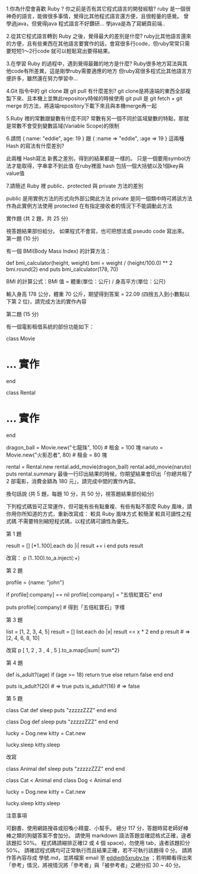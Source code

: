 1.你為什麼會喜歡 Ruby ? 你之前是否有其它程式語言的開發經驗? 
ruby 是一個很神奇的語言，能做很多事情，覺得比其他程式語言還方便，且很輕量的感覺。
曾學過java，但覺得java 程式語言不好鑽研...
學java是為了寫網頁前端..

2.從其它程式語言轉到 Ruby 之後，覺得最大的差別是什麼?
ruby比其他語言還來的方便，且有些東西在其他語言要實作的話，會寫很多行code，但ruby常常只需要短短1～2行code
就可以輕鬆寫出要得結果。

3.在學習 Ruby 的過程中，遇到覺得最難的地方是什麼?
Ruby很多地方寫法與其他code有所差異，這是剛學ruby需要適應的地方
但ruby寫很多程式比其他語言方便許多，雖然還在努力學習中...


4.Git 指令中的 git clone 跟 git pull 有什麼差別?
git clone是將遠端的東西全部複製下來、且本機上並無此repository時候的時候使用
git pull 是 git fetch + git merge 的方法，將遠端repository下載下來且與本機merge再一起


5.Ruby 裡的常數跟變數有什麼不同?
常數有另一個不同於區域變數的特點，那就是常數不會受到變數區域(Variable Scope)的限制

6.請問 { name: "eddie", age: 19 } 跟 { :name => "eddie", :age => 19 } 
這兩種 Hash 的寫法有什麼差別?

此兩種 Hash寫法 新舊之差別，得到的結果都是一樣的。
只是一個要用symbol方法才能取得，字串拿不到此值
在ruby裡面 hash 包括一個大括號以及1個key與value值


7.請簡述 Ruby 裡 public、protected 與 private 方法的差別

public 是用實例方法的形式向外部公開此方法
private 是同一個類中時可將該方法作為此實例方法使用
protected 在有指定接收者的情況下不能調動此方法

實作題 (共 2 題，共 25 分)

視答題結果部份給分。
如果程式不會寫，也可把想法或 pseudo code 寫出來。
第一題 (10 分)

有一個 BMI(Body Mass Index) 的計算方法：

def bmi_calculator(height, weight)
  bmi =  weight / (height/100.0) ** 2
  bmi.round(2) 
end
puts bmi_calculator(178, 70)

BMI 的計算公式：BMI 值 = 體重(單位：公斤) / 身高平方(單位：公尺)

輸入身高 178 公分，體重 70 公斤，期望得到答案 = 22.09 (四捨五入到小數點以下第 2 位)，請完成方法的實作內容

第二題 (15 分)

有一個電影租借系統的部份功能如下：

class Movie
  # ... 實作
end

class Rental
  # ... 實作
end

dragon_ball = Movie.new("七龍珠", 100)  # 租金 = 100 塊
naruto = Movie.new("火影忍者", 80)      # 租金 = 80 塊

rental = Rental.new
rental.add_movie(dragon_ball)
rental.add_movie(naruto)
puts rental.summary
最後一行印出結果的時候，你期望結果會印出「你總共租了 2 部電影，消費金額為 180 元」，請完成中間的實作內容。

換句話說 (共 5 題，每題 10 分，共 50 分，視答題結果部份給分)

下列程式碼皆可正常運作，但可能有些有點重複、有些有點不那麼 Ruby 風味，請你用你所知道的方式，重新改寫成：
較具 Ruby 風味方式
較簡潔
較具可讀性之程式碼
不需要特別縮短程式碼，以程式碼可讀性為優先。


第 1 題

result = []
[*1..100].each do |i|
  result += i
end
puts result


改寫：
p (1..100).to_a.inject(:+)


第 2 題

profile = {name: "john"}

if profile[:company] == nil
  profile[:company] = "五倍紅寶石"
end

puts profile[:company]  # 得到「五倍紅寶石」字樣

第 3 題

list = [1, 2, 3, 4, 5]
result = []
list.each do |x|
  result << x * 2
end
p result    # => [2, 4, 6, 8, 10]

改寫
p [ 1, 2 , 3 , 4 , 5 ].to_a.map{|sum| sum*2}


第 4 題

def is_adult?(age)
  if (age >= 18)
    return true
  else
    return false
  end
end

puts is_adult?(20)   # => true
puts is_adult?(16)   # => false

第 5 題

class Cat
  def sleep
    puts "zzzzzZZZ"
  end
end

class Dog
  def sleep
    puts "zzzzzZZZ"
  end
end

lucky = Dog.new
kitty = Cat.new

lucky.sleep
kitty.sleep

改寫

class Animal
  def sleep
  puts "zzzzzZZZ"
  end
end

class Cat < Animal
end
class Dog < Animal
end


lucky = Dog.new
kitty = Cat.new

lucky.sleep
kitty.sleep



注意事項

可翻書、使用網路搜尋或招喚小精靈、小幫手。
總分 117 分，答題時寫老師好棒棒之類的狗腿答案不會加分。
請使用 markdown 語法答題並確認格式正確，違者該題扣 50%。
程式碼請縮排正確(2 或 4 個 space)，勿使用 tab，違者該題扣分 50%。
請確認程式碼均可正常執行而且結果正確，若不可執行該題得 0 分。
請將作答內容存成 學號.md，並將檔案 email 至 eddie@5xruby.tw ；若明顯看得出來「參考」情況，將視情況將「參考者」與「被參考者」之總分扣 30 ~ 40 分。
